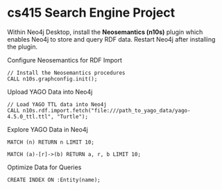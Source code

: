 # cs415 Search Engine Project

Within Neo4j Desktop, install the **Neosemantics (n10s)** plugin which enables Neo4j to store and query RDF data. Restart Neo4j after installing the plugin.

Configure Neosemantics for RDF Import
```
// Install the Neosemantics procedures
CALL n10s.graphconfig.init();
```

Upload YAGO Data into Neo4j
```
// Load YAGO TTL data into Neo4j
CALL n10s.rdf.import.fetch("file:///path_to_yago_data/yago-4.5.0_ttl.ttl", "Turtle");
```

Explore YAGO Data in Neo4j
```
MATCH (n) RETURN n LIMIT 10;

MATCH (a)-[r]->(b) RETURN a, r, b LIMIT 10;
```

Optimize Data for Queries
```
CREATE INDEX ON :Entity(name);
```